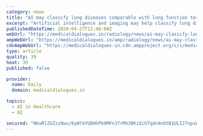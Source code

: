 ```yaml
---
category: news
title: "AI may classify lung diseases comparable with lung function tests"
excerpt: "Artificial intelligence and imaging may help classify lung disease objectively provides results comparable with lung function tests, The study has been published in the American Journal"
publishedDateTime: 2020-04-27T12:48:00Z
webUrl: "https://medicaldialogues.in/radiology/news/ai-may-classify-lung-diseases-comparable-with-lung-function-tests-65216"
ampWebUrl: "https://medicaldialogues.in/amp/radiology/news/ai-may-classify-lung-diseases-comparable-with-lung-function-tests-65216"
cdnAmpWebUrl: "https://medicaldialogues-in.cdn.ampproject.org/c/s/medicaldialogues.in/amp/radiology/news/ai-may-classify-lung-diseases-comparable-with-lung-function-tests-65216"
type: article
quality: 39
heat: 39
published: false

provider:
  name: Daily
  domain: medicaldialogues.in

topics:
  - AI in Healthcare
  - AI

secured: "NkuRlZGZzz0wu/8yW74YUDHhPb9MFnJ7rMV30KiQiGTqdn4nOtB1ULIJ7npsWQykox70U58gTcHukvMGXw6L3uiqHYCCfP4ged2ji8v/BIvDWvq8tRpY+BASibsEJ4D9v9nk3gDabB/iTOnMaiVp+tkj/Z1I1G8YaErVkEFTkODcGxGMTOYmm8hN5/RFfneFeJKYNYAyk5zBwaMb9/aKUFnIHz7X1pWThIgzjNXQ562xQJ+js0C6YR/EuWs+cIY/sQjxdVV+ablNyG+gJsru2IYRODbdUcfM0koBjXupeTdqbFB17fc0RNf6OFFNZ1Kgka7jVVLClthhPECKYu0mK9fQ/GaaRdqqKra2++AKvmyWnJKmhvy6pUCwMlzDstaBQtSBgEFRgc4iuF8AdMn3iDeJNtq09fta1rdndFGy51SSDWDix5iBIn2b2ecQm3NyI4jxolt8nnmkLnSAPOSQ2hkziFIZ3cyLQELzUpdZinA=;2R57UwwAilwt6esXD1C0zQ=="
---
```


